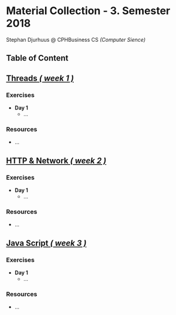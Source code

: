 # Material Collection - 3. Semester 2018
Stephan Djurhuus @ CPHBusiness CS *(Computer Sience)*

<div class="sidebar">
 
<h2>Table of Content</h2>

</div>

## [Threads *( week 1 )*](subjects/w1-threads.md)

### Exercises
* **Day 1**
  * ...

### Resources
* ...


## [HTTP & Network *( week 2 )*](subjects/w2-http-network.md)

### Exercises
* **Day 1**
  * ...

### Resources
* ...


## [Java Script *( week 3 )*](subjects/w3-java-script.md)

### Exercises
* **Day 1**
  * ...

### Resources
* ...
